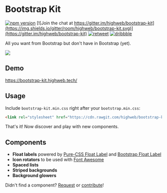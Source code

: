 Bootstrap Kit
=============

[![npm version](https://img.shields.io/npm/v/@highweb/bootstrap-kit.svg)](https://www.npmjs.com/package/@highweb/bootstrap-kit)
[![Join the chat at https://gitter.im/highweb/bootstrap-kit](https://img.shields.io/gitter/room/highweb/bootstrap-kit.svg)](https://gitter.im/highweb/bootstrap-kit)
[![retweet](https://img.shields.io/badge/re-tweet-00bfff.svg)](https://twitter.com/highwebtech/status/787591818305212416)
[![dribbble](https://img.shields.io/badge/dribbble-%E2%99%A5-ff1493.svg)](https://dribbble.com/shots/3028165-Bootstrap-Kit-v4)

All you want from Bootstrap but don't have in Bootstrap (yet).

<img src="https://cdn.rawgit.com/highweb/bootstrap-kit/40d8af7/bootstrap-kit.png"/>


## Demo

https://bootstrap-kit.highweb.tech/


## Usage

Include `bootstrap-kit.min.css` right after your `bootstrap.min.css`:
```html
<link rel="stylesheet" href="https://cdn.rawgit.com/highweb/bootstrap-kit/v4.0.0/dist/bootstrap-kit.min.css"/>
```

That's it! Now discover and play with new components.


## Components

- **Float labels** powered by [Pure-CSS Float Label](https://github.com/tonystar/float-label-css) and [Bootstrap Float Label](https://github.com/tonystar/bootstrap-float-label)
- **Icon rotators** to be used with [Font Awesome](http://fontawesome.io/)
- **Spaced lists**
- **Striped backgrounds**
- **Background glowers**

Didn't find a component? [Request](https://github.com/highweb/bootstrap-kit/issues/new) or [contribute](https://github.com/highweb/bootstrap-kit/pulls)!
